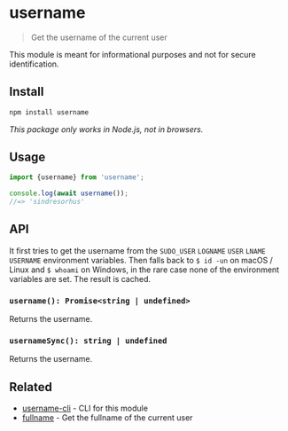 # username

> Get the username of the current user

This module is meant for informational purposes and not for secure identification.

## Install

```sh
npm install username
```

*This package only works in Node.js, not in browsers.*

## Usage

```js
import {username} from 'username';

console.log(await username());
//=> 'sindresorhus'
```

## API

It first tries to get the username from the `SUDO_USER` `LOGNAME` `USER` `LNAME` `USERNAME` environment variables. Then falls back to `$ id -un` on macOS / Linux and `$ whoami` on Windows, in the rare case none of the environment variables are set. The result is cached.

### `username(): Promise<string | undefined>`

Returns the username.

### `usernameSync(): string | undefined`

Returns the username.

## Related

- [username-cli](https://github.com/sindresorhus/username-cli) - CLI for this module
- [fullname](https://github.com/sindresorhus/fullname) - Get the fullname of the current user
